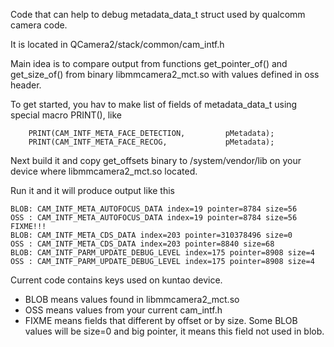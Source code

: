 Code that can help to debug metadata_data_t struct used by qualcomm camera code.

It is located in QCamera2/stack/common/cam_intf.h

Main idea is to compare output from functions get_pointer_of() and get_size_of() from binary libmmcamera2_mct.so with values defined in oss header.

To get started, you hav to make list of fields of metadata_data_t using special macro PRINT(), like 

```
    PRINT(CAM_INTF_META_FACE_DETECTION,         pMetadata);
    PRINT(CAM_INTF_META_FACE_RECOG,             pMetadata);
```

Next build it and copy get_offsets binary to /system/vendor/lib on your device where libmmcamera2_mct.so located.

Run it and it will produce output like this 

```
BLOB: CAM_INTF_META_AUTOFOCUS_DATA index=19 pointer=8784 size=56
OSS : CAM_INTF_META_AUTOFOCUS_DATA index=19 pointer=8784 size=56
FIXME!!!
BLOB: CAM_INTF_META_CDS_DATA index=203 pointer=310378496 size=0
OSS : CAM_INTF_META_CDS_DATA index=203 pointer=8840 size=68
BLOB: CAM_INTF_PARM_UPDATE_DEBUG_LEVEL index=175 pointer=8908 size=4
OSS : CAM_INTF_PARM_UPDATE_DEBUG_LEVEL index=175 pointer=8908 size=4
```

Current code contains keys used on kuntao device.

* BLOB means values found in libmmcamera2_mct.so
* OSS means values from your current cam_intf.h
* FIXME means fields that different by offset or by size. Some BLOB values will be size=0 and big pointer, it means this field not used in blob.